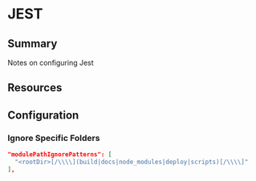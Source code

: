 # JEST

## Summary

Notes on configuring Jest

## Resources

## Configuration

### Ignore Specific Folders

```json
"modulePathIgnorePatterns": [
  "<rootDir>[/\\\\](build|docs|node_modules|deploy|scripts)[/\\\\]"
],
```

